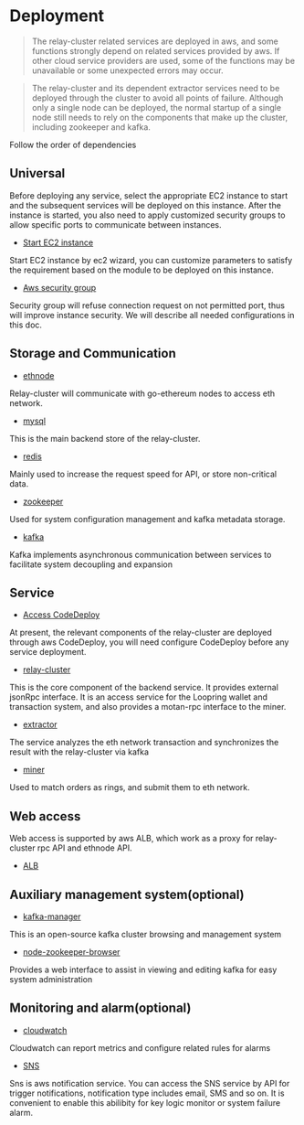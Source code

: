 # Deployment
> The relay-cluster related services are deployed in aws, and some functions strongly depend on related services provided by aws. If other cloud service providers are used, some of the functions may be unavailable or some unexpected errors may occur.

> The relay-cluster and its dependent extractor services need to be deployed through the cluster to avoid all points of failure. Although only a single node can be deployed, the normal startup of a single node still needs to rely on the components that make up the cluster, including zookeeper and kafka.

Follow the order of dependencies

## Universal
Before deploying any service, select the appropriate EC2 instance to start and the subsequent services will be deployed on this instance. After the instance is started, you also need to apply customized security groups to allow specific ports to communicate between instances.

* [Start EC2 instance](new_ec2.md)

Start EC2 instance by ec2 wizard, you can customize parameters to satisfy the requirement based on the module to be deployed on this instance.

* [Aws security group](security_group.md)

Security group will refuse connection request on not permitted port, thus will improve instance security. We will describe all needed configurations in this doc.

## Storage and Communication
* [ethnode](deploy_geth.md)

Relay-cluster will communicate with go-ethereum nodes to access eth network.

* [mysql](deploy_mysql.md)

This is the main backend store of the relay-cluster.

* [redis](deploy_redis.md)

Mainly used to increase the request speed for API, or store non-critical data.

* [zookeeper](deploy_zookeeper.md)

Used for system configuration management and kafka metadata storage.

* [kafka](deploy_kafka.md)

Kafka implements asynchronous communication between services to facilitate system decoupling and expansion

## Service
* [Access CodeDeploy](codedeploy.md)

At present, the relevant components of the relay-cluster are deployed through aws CodeDeploy, you will need configure CodeDeploy before any service deployment.

* [relay-cluster](deploy_relay_cluster.md)

This is the core component of the backend service. It provides external jsonRpc interface. It is an access service for the Loopring wallet and transaction system, and also provides a motan-rpc interface to the miner.

* [extractor](deploy_extractor.md)

The service analyzes the eth network transaction and synchronizes the result with the relay-cluster via kafka

* [miner](deploy_miner.md)

Used to match orders as rings, and submit them to eth network.

## Web access
Web access is supported by aws ALB, which work as a proxy for relay-cluster rpc API and ethnode API.

* [ALB](deploy_alb.md)

## Auxiliary management system(optional)
* [kafka-manager](deploy_kafka_manager.md)

This is an open-source kafka cluster browsing and management system

* [node-zookeeper-browser](deploy_zk_browser.md)

Provides a web interface to assist in viewing and editing kafka for easy system administration

## Monitoring and alarm(optional)
* [cloudwatch](cloudwatch.md)

Cloudwatch can report metrics and configure related rules for alarms
* [SNS](sns.md)

Sns is aws notification service. You can access the SNS service by API for trigger notifications, notification type includes email, SMS and so on. It is convenient to enable this abilibity for key logic monitor or system failure alarm.
